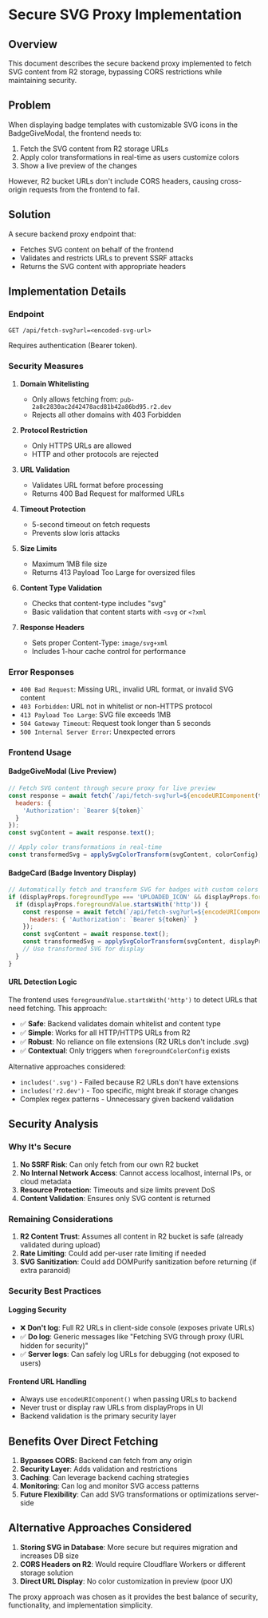 # Secure SVG Proxy Implementation

## Overview

This document describes the secure backend proxy implemented to fetch SVG content from R2 storage, bypassing CORS restrictions while maintaining security.

## Problem

When displaying badge templates with customizable SVG icons in the BadgeGiveModal, the frontend needs to:
1. Fetch the SVG content from R2 storage URLs
2. Apply color transformations in real-time as users customize colors
3. Show a live preview of the changes

However, R2 bucket URLs don't include CORS headers, causing cross-origin requests from the frontend to fail.

## Solution

A secure backend proxy endpoint that:
- Fetches SVG content on behalf of the frontend
- Validates and restricts URLs to prevent SSRF attacks
- Returns the SVG content with appropriate headers

## Implementation Details

### Endpoint

```
GET /api/fetch-svg?url=<encoded-svg-url>
```

Requires authentication (Bearer token).

### Security Measures

1. **Domain Whitelisting**
   - Only allows fetching from: `pub-2a8c2830ac2d42478acd81b42a86bd95.r2.dev`
   - Rejects all other domains with 403 Forbidden

2. **Protocol Restriction**
   - Only HTTPS URLs are allowed
   - HTTP and other protocols are rejected

3. **URL Validation**
   - Validates URL format before processing
   - Returns 400 Bad Request for malformed URLs

4. **Timeout Protection**
   - 5-second timeout on fetch requests
   - Prevents slow loris attacks

5. **Size Limits**
   - Maximum 1MB file size
   - Returns 413 Payload Too Large for oversized files

6. **Content Type Validation**
   - Checks that content-type includes "svg"
   - Basic validation that content starts with `<svg` or `<?xml`

7. **Response Headers**
   - Sets proper Content-Type: `image/svg+xml`
   - Includes 1-hour cache control for performance

### Error Responses

- `400 Bad Request`: Missing URL, invalid URL format, or invalid SVG content
- `403 Forbidden`: URL not in whitelist or non-HTTPS protocol
- `413 Payload Too Large`: SVG file exceeds 1MB
- `504 Gateway Timeout`: Request took longer than 5 seconds
- `500 Internal Server Error`: Unexpected errors

### Frontend Usage

#### BadgeGiveModal (Live Preview)
```javascript
// Fetch SVG content through secure proxy for live preview
const response = await fetch(`/api/fetch-svg?url=${encodeURIComponent(template.defaultForegroundValue)}`, {
  headers: {
    'Authorization': `Bearer ${token}`
  }
});
const svgContent = await response.text();

// Apply color transformations in real-time
const transformedSvg = applySvgColorTransform(svgContent, colorConfig);
```

#### BadgeCard (Badge Inventory Display)
```javascript
// Automatically fetch and transform SVG for badges with custom colors
if (displayProps.foregroundType === 'UPLOADED_ICON' && displayProps.foregroundColorConfig) {
  if (displayProps.foregroundValue.startsWith('http')) {
    const response = await fetch(`/api/fetch-svg?url=${encodeURIComponent(displayProps.foregroundValue)}`, {
      headers: { 'Authorization': `Bearer ${token}` }
    });
    const svgContent = await response.text();
    const transformedSvg = applySvgColorTransform(svgContent, displayProps.foregroundColorConfig);
    // Use transformed SVG for display
  }
}
```

#### URL Detection Logic
The frontend uses `foregroundValue.startsWith('http')` to detect URLs that need fetching. This approach:

- ✅ **Safe**: Backend validates domain whitelist and content type
- ✅ **Simple**: Works for all HTTP/HTTPS URLs from R2
- ✅ **Robust**: No reliance on file extensions (R2 URLs don't include .svg)
- ✅ **Contextual**: Only triggers when `foregroundColorConfig` exists

Alternative approaches considered:
- `includes('.svg')` - Failed because R2 URLs don't have extensions
- `includes('r2.dev')` - Too specific, might break if storage changes
- Complex regex patterns - Unnecessary given backend validation

## Security Analysis

### Why It's Secure

1. **No SSRF Risk**: Can only fetch from our own R2 bucket
2. **No Internal Network Access**: Cannot access localhost, internal IPs, or cloud metadata
3. **Resource Protection**: Timeouts and size limits prevent DoS
4. **Content Validation**: Ensures only SVG content is returned

### Remaining Considerations

1. **R2 Content Trust**: Assumes all content in R2 bucket is safe (already validated during upload)
2. **Rate Limiting**: Could add per-user rate limiting if needed
3. **SVG Sanitization**: Could add DOMPurify sanitization before returning (if extra paranoid)

### Security Best Practices

#### Logging Security
- ❌ **Don't log**: Full R2 URLs in client-side console (exposes private URLs)
- ✅ **Do log**: Generic messages like "Fetching SVG through proxy (URL hidden for security)"
- ✅ **Server logs**: Can safely log URLs for debugging (not exposed to users)

#### Frontend URL Handling
- Always use `encodeURIComponent()` when passing URLs to backend
- Never trust or display raw URLs from displayProps in UI
- Backend validation is the primary security layer

## Benefits Over Direct Fetching

1. **Bypasses CORS**: Backend can fetch from any origin
2. **Security Layer**: Adds validation and restrictions
3. **Caching**: Can leverage backend caching strategies
4. **Monitoring**: Can log and monitor SVG access patterns
5. **Future Flexibility**: Can add SVG transformations or optimizations server-side

## Alternative Approaches Considered

1. **Storing SVG in Database**: More secure but requires migration and increases DB size
2. **CORS Headers on R2**: Would require Cloudflare Workers or different storage solution
3. **Direct URL Display**: No color customization in preview (poor UX)

The proxy approach was chosen as it provides the best balance of security, functionality, and implementation simplicity.